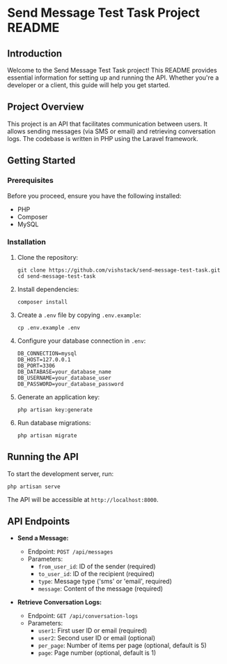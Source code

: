 # Send Message Test Task Project README

## Introduction
Welcome to the Send Message Test Task project! This README provides essential information for setting up and running the API. Whether you're a developer or a client, this guide will help you get started.

## Project Overview
This project is an API that facilitates communication between users. It allows sending messages (via SMS or email) and retrieving conversation logs. The codebase is written in PHP using the Laravel framework.

## Getting Started
### Prerequisites
Before you proceed, ensure you have the following installed:
- PHP
- Composer
- MySQL

### Installation
1. Clone the repository:
   ```
   git clone https://github.com/vishstack/send-message-test-task.git
   cd send-message-test-task
   ```

2. Install dependencies:
   ```
   composer install
   ```

3. Create a `.env` file by copying `.env.example`:
   ```
   cp .env.example .env
   ```

4. Configure your database connection in `.env`:
   ```
   DB_CONNECTION=mysql
   DB_HOST=127.0.0.1
   DB_PORT=3306
   DB_DATABASE=your_database_name
   DB_USERNAME=your_database_user
   DB_PASSWORD=your_database_password
   ```

5. Generate an application key:
   ```
   php artisan key:generate
   ```

6. Run database migrations:
   ```
   php artisan migrate
   ```

## Running the API
To start the development server, run:
```
php artisan serve
```
The API will be accessible at `http://localhost:8000`.

## API Endpoints
- **Send a Message:**
  - Endpoint: `POST /api/messages`
  - Parameters:
    - `from_user_id`: ID of the sender (required)
    - `to_user_id`: ID of the recipient (required)
    - `type`: Message type ('sms' or 'email', required)
    - `message`: Content of the message (required)

- **Retrieve Conversation Logs:**
  - Endpoint: `GET /api/conversation-logs`
  - Parameters:
    - `user1`: First user ID or email (required)
    - `user2`: Second user ID or email (optional)
    - `per_page`: Number of items per page (optional, default is 5)
    - `page`: Page number (optional, default is 1)
